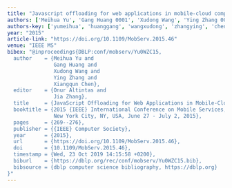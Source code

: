```yaml
---
title: "Javascript offloading for web applications in mobile-cloud computing"
authors: ['Meihua Yu', 'Gang Huang 0001', 'Xudong Wang', 'Ying Zhang 0012', 'Xiangqun Chen']
authors-key: ['yumeihua', 'huanggang', 'wangxudong', 'zhangying', 'chenxiangqun']
year: "2015"
article-link: "https://doi.org/10.1109/MobServ.2015.46"
venue: "IEEE MS"
bibex: "@inproceedings{DBLP:conf/mobserv/Yu0WZC15,
  author    = {Meihua Yu and
               Gang Huang and
               Xudong Wang and
               Ying Zhang and
               Xiangqun Chen},
  editor    = {Onur Altintas and
               Jia Zhang},
  title     = {JavaScript Offloading for Web Applications in Mobile-Cloud Computing},
  booktitle = {2015 {IEEE} International Conference on Mobile Services, {MS} 2015,
               New York City, NY, USA, June 27 - July 2, 2015},
  pages     = {269--276},
  publisher = {{IEEE} Computer Society},
  year      = {2015},
  url       = {https://doi.org/10.1109/MobServ.2015.46},
  doi       = {10.1109/MobServ.2015.46},
  timestamp = {Wed, 23 Oct 2019 14:15:58 +0200},
  biburl    = {https://dblp.org/rec/conf/mobserv/Yu0WZC15.bib},
  bibsource = {dblp computer science bibliography, https://dblp.org}
}"
---
```

